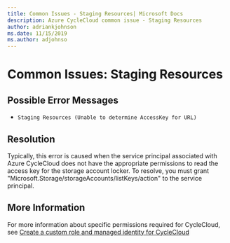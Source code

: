 ```yaml
---
title: Common Issues - Staging Resources| Microsoft Docs
description: Azure CycleCloud common issue - Staging Resources
author: adriankjohnson
ms.date: 11/15/2019
ms.author: adjohnso
---
```

# Common Issues: Staging Resources

## Possible Error Messages

- `Staging Resources (Unable to determine AccessKey for URL)`

## Resolution

Typically, this error is caused when the service principal associated with Azure CycleCloud does not have the appropriate permissions to read the access key for the storage account locker. To resolve, you must grant "Microsoft.Storage/storageAccounts/listKeys/action" to the service principal.

## More Information

For more information about specific permissions required for CycleCloud, see [Create a custom role and managed identity for CycleCloud](/azure/cyclecloud/managed-identities#create-a-custom-role-and-managed-identity-for-cyclecloud)